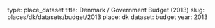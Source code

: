 type: place_dataset
title: Denmark / Government Budget (2013)
slug: places/dk/datasets/budget/2013
place: dk
dataset: budget
year: 2013
